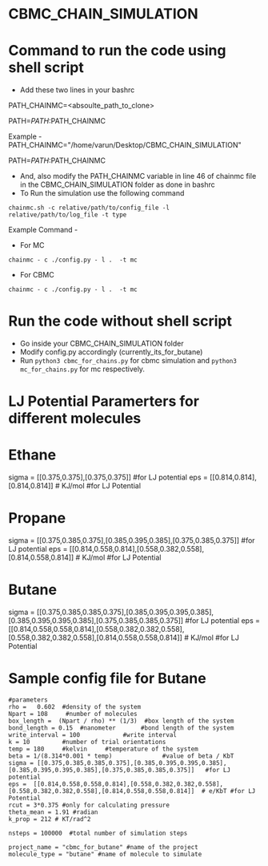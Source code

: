 # CBMC_CHAIN_SIMULATION

# Command to run the code using shell script

- Add these two lines in your bashrc 

PATH_CHAINMC=<absoulte_path_to_clone>

PATH=$PATH:$PATH_CHAINMC

Example - 
PATH_CHAINMC="/home/varun/Desktop/CBMC_CHAIN_SIMULATION"

PATH=$PATH:$PATH_CHAINMC

- And, also modify the PATH_CHAINMC variable in line 46 of chainmc file in the CBMC_CHAIN_SIMULATION folder as done in bashrc
- To Run the simulation use the following command

`chainmc.sh -c relative/path/to/config_file -l relative/path/to/log_file -t type`

Example Command - 

-  For MC

`chainmc - c ./config.py - l .  -t mc`

- For CBMC 

`chainmc - c ./config.py - l .  -t mc`

# Run the code without shell script 

- Go inside your CBMC_CHAIN_SIMULATION folder
- Modify config.py accordingly (currently_its_for_butane)
- Run `python3 cbmc_for_chains.py` for cbmc simulation and `python3 mc_for_chains.py` for mc respectively.

# LJ Potential Paramerters for different molecules
# Ethane
sigma = [[0.375,0.375],[0.375,0.375]]   #for LJ potential
eps =  [[0.814,0.814],[0.814,0.814]]  # KJ/mol #for LJ Potential
# Propane

sigma = [[0.375,0.385,0.375],[0.385,0.395,0.385],[0.375,0.385,0.375]]   #for LJ potential
eps =  [[0.814,0.558,0.814],[0.558,0.382,0.558],[0.814,0.558,0.814]]  # KJ/mol #for LJ Potential

# Butane

sigma = [[0.375,0.385,0.385,0.375],[0.385,0.395,0.395,0.385],[0.385,0.395,0.395,0.385],[0.375,0.385,0.385,0.375]]   #for LJ potential
eps =  [[0.814,0.558,0.558,0.814],[0.558,0.382,0.382,0.558],[0.558,0.382,0.382,0.558],[0.814,0.558,0.558,0.814]]  # KJ/mol #for LJ Potential

# Sample config file for Butane

```
#parameters
rho =   0.602  #density of the system
Npart = 108     #number of molecules
box_length =  (Npart / rho) ** (1/3)  #box length of the system
bond_length = 0.15  #nanometer       #bond length of the system
write_interval = 100            #write interval
k = 10         #number of trial orientations
temp = 180     #kelvin     #temperature of the system
beta = 1/(8.314*0.001 * temp)              #value of beta / KbT
sigma = [[0.375,0.385,0.385,0.375],[0.385,0.395,0.395,0.385],[0.385,0.395,0.395,0.385],[0.375,0.385,0.385,0.375]]   #for LJ potential
eps =  [[0.814,0.558,0.558,0.814],[0.558,0.382,0.382,0.558],[0.558,0.382,0.382,0.558],[0.814,0.558,0.558,0.814]]  # e/KbT #for LJ Potential
rcut = 3*0.375 #only for calculating pressure
theta_mean = 1.91 #radian
k_prop = 212 # KT/rad^2 

nsteps = 100000  #total number of simulation steps

project_name = "cbmc_for_butane" #name of the project
molecule_type = "butane" #name of molecule to simulate
```

